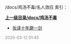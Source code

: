 /docs/鸡汤不毒/名人效应 索引：


**[上一级目录/docs/鸡汤不毒](/docs/鸡汤不毒/index.md)**

- [张译十年磨一剑](/docs/鸡汤不毒/名人效应/张译十年磨一剑.md)


<font size=2 color='grey'> 2020-03-12 01:45 </font>